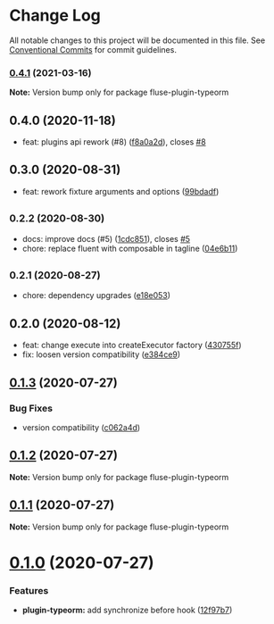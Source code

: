# Change Log

All notable changes to this project will be documented in this file.
See [Conventional Commits](https://conventionalcommits.org) for commit guidelines.

### [0.4.1](https://github.com/Nayni/fluse/compare/fluse-plugin-typeorm@0.4.0...fluse-plugin-typeorm@0.4.1) (2021-03-16)

**Note:** Version bump only for package fluse-plugin-typeorm





## 0.4.0 (2020-11-18)

* feat: plugins api rework (#8) ([f8a0a2d](https://github.com/Nayni/fluse/commit/f8a0a2d)), closes [#8](https://github.com/Nayni/fluse/issues/8)





## 0.3.0 (2020-08-31)

* feat: rework fixture arguments and options ([99bdadf](https://github.com/Nayni/fluse/commit/99bdadf))





## <small>0.2.2 (2020-08-30)</small>

* docs: improve docs (#5) ([1cdc851](https://github.com/Nayni/fluse/commit/1cdc851)), closes [#5](https://github.com/Nayni/fluse/issues/5)
* chore: replace fluent with composable in tagline ([04e6b11](https://github.com/Nayni/fluse/commit/04e6b11))





## <small>0.2.1 (2020-08-27)</small>

* chore: dependency upgrades ([e18e053](https://github.com/Nayni/fluse/commit/e18e053))





## 0.2.0 (2020-08-12)

* feat: change execute into createExecutor factory ([430755f](https://github.com/Nayni/fluse/commit/430755f))
* fix: loosen version compatibility ([e384ce9](https://github.com/Nayni/fluse/commit/e384ce9))





## [0.1.3](https://github.com/Nayni/fluse/compare/fluse-plugin-typeorm@0.1.2...fluse-plugin-typeorm@0.1.3) (2020-07-27)


### Bug Fixes

* version compatibility ([c062a4d](https://github.com/Nayni/fluse/commit/c062a4de683bce48de48235ddf6016546ac5bb34))





## [0.1.2](https://github.com/Nayni/fluse/compare/fluse-plugin-typeorm@0.1.1...fluse-plugin-typeorm@0.1.2) (2020-07-27)

**Note:** Version bump only for package fluse-plugin-typeorm





## [0.1.1](https://github.com/Nayni/fluse/compare/fluse-plugin-typeorm@0.1.0...fluse-plugin-typeorm@0.1.1) (2020-07-27)

**Note:** Version bump only for package fluse-plugin-typeorm





# [0.1.0](https://github.com/Nayni/fluse/compare/fluse-plugin-typeorm@0.0.2...fluse-plugin-typeorm@0.1.0) (2020-07-27)


### Features

* **plugin-typeorm:** add synchronize before hook ([12f97b7](https://github.com/Nayni/fluse/commit/12f97b772266b0f19f3e524163ff40d2db0b0d6f))
